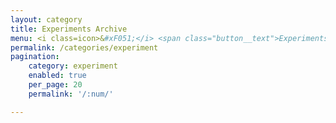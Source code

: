 ```yaml
---
layout: category
title: Experiments Archive
menu: <i class=icon>&#xF051;</i> <span class="button__text">Experiments</span>
permalink: /categories/experiment
pagination:
    category: experiment
    enabled: true
    per_page: 20
    permalink: '/:num/'

---
```

